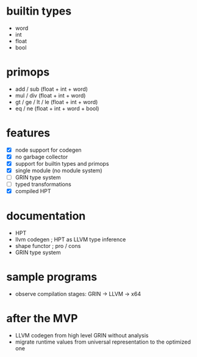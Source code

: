 # builtin types

- word
- int
- float
- bool

# primops

- add / sub (float + int + word)
- mul / div (float + int + word)
- gt / ge / lt / le (float + int + word)
- eq / ne (float + int + word + bool)

# features
- [x] node support for codegen
- [x] no garbage collector
- [x] support for builtin types and primops
- [x] single module (no module system)
- [ ] GRIN type system
- [ ] typed transformations
- [x] compiled HPT

# documentation
- HPT
- llvm codegen ; HPT as LLVM type inference
- shape functor ; pro / cons
- GRIN type system

# sample programs
- observe compilation stages: GRIN -> LLVM -> x64

# after the MVP
- LLVM codegen from high level GRIN without analysis
- migrate runtime values from universal representation to the optimized one
